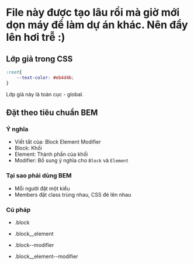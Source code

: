# File này được tạo lâu rồi mà giờ mới dọn máy để làm dự án khác. Nên đẩy lên hơi trễ :)

## Lớp giả trong CSS

```css
:root{
    --text-color: #eb4d4b;
}

```

Lớp giả này là toàn cục - global.

## Đặt theo tiêu chuẩn BEM

### Ý nghĩa

- Viết tắt của: Block Element Modifier
- Block: Khối
- Element: Thành phần của khối
- Modifier: Bổ sung ý nghĩa cho `Block` và `Element`

### Tại sao phải dùng BEM

- Mỗi người đặt một kiểu
- Members đặt class trùng nhau, CSS đè lên nhau

### Cú pháp

- .block
- .block__element

- .block--modifier
- .block__element--modifier
